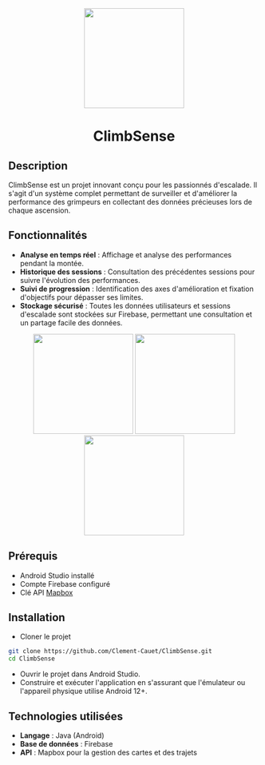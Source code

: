 <div align="center">
  <img src="https://github.com/user-attachments/assets/720f6cf6-b5f4-4788-bd81-ae4d1ba1e9ba" width="200px">
  <h1>ClimbSense</h1>
</div>

## Description
ClimbSense est un projet innovant conçu pour les passionnés d'escalade. Il s'agit d'un système complet permettant de surveiller et d'améliorer la performance des grimpeurs en collectant des données précieuses lors de chaque ascension.

## Fonctionnalités
- **Analyse en temps réel** : Affichage et analyse des performances pendant la montée.
- **Historique des sessions** : Consultation des précédentes sessions pour suivre l'évolution des performances.
- **Suivi de progression** : Identification des axes d'amélioration et fixation d'objectifs pour dépasser ses limites.
- **Stockage sécurisé** : Toutes les données utilisateurs et sessions d'escalade sont stockées sur Firebase, permettant une consultation et un partage facile des données.
<div align="center">
  <img src="https://github.com/user-attachments/assets/e7824274-1663-492d-af5b-13388b3650c7" width="200px">
  <img src="https://github.com/user-attachments/assets/adb5fcb8-9f4a-4e5b-ae68-348ce3bc9853" width="200px">
  <img src="https://github.com/user-attachments/assets/4db91e43-4b04-4248-a9dc-fc5e4b94c686" width="200px">
</div>

## Prérequis
- Android Studio installé
- Compte Firebase configuré
- Clé API [Mapbox](https://www.mapbox.com/)

## Installation
- Cloner le projet
```bash
git clone https://github.com/Clement-Cauet/ClimbSense.git
cd ClimbSense
```
- Ouvrir le projet dans Android Studio.
- Construire et exécuter l'application en s'assurant que l'émulateur ou l'appareil physique utilise Android 12+.

## Technologies utilisées
- **Langage** : Java (Android)
- **Base de données** : Firebase
- **API** : Mapbox pour la gestion des cartes et des trajets

